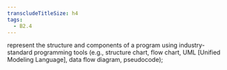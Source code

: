 ```yaml
---
transcludeTitleSize: h4
tags:
  - B2.4
---
```

represent the structure and components of a program using industry-standard programming tools (e.g., structure chart, flow chart, UML \[Unified Modeling Language\], data flow diagram, pseudocode);